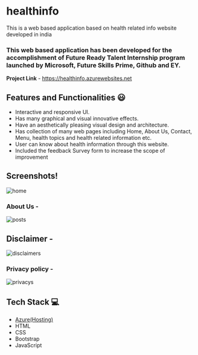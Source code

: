 # healthinfo


This is a web based application based on health related info  website developed  in india

### This web based  application has been developed for the accomplishment of Future Ready Talent Internship program launched by Microsoft, Future Skills Prime,  Github and EY.


**Project Link** - https://healthinfo.azurewebsites.net


## Features and Functionalities 😃

- Interactive and responsive UI.
- Has many graphical and visual innovative effects.
- Have an aesthetically pleasing visual design and architecture.
- Has collection of many web pages including Home, About Us, Contact, Menu, health topics and health related information etc.
- User can know about health information through this website.
- Included the feedback Survey form to increase the scope of improvement 

## Screenshots!

![home](https://user-images.githubusercontent.com/115448972/196264376-4c4740e1-56cc-4fe2-825a-a0c584e4f8df.jpg)

 

### About Us -

![posts](https://user-images.githubusercontent.com/115448972/196263803-bb4b0a35-8881-4a47-b77e-8dc059c81c96.jpg)


## Disclaimer -

![disclaimers](https://user-images.githubusercontent.com/115448972/196263898-7c7d7702-baa8-4643-b80e-c2cf8b2fba29.jpg)



### Privacy policy -



![privacys](https://user-images.githubusercontent.com/115448972/196263946-63c9355a-ee3b-4cc5-8365-dfb12b518960.jpg)


## Tech Stack 💻

- [Azure(Hosting)](https://azure.microsoft.com/en-in/features/azure-portal/)
- HTML
- CSS
- Bootstrap
- JavaScript
